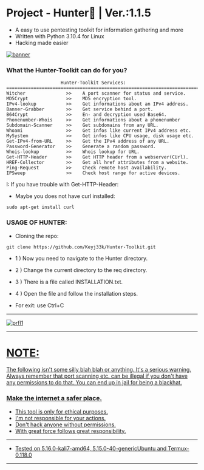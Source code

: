 # Project - Hunter:snake: | Ver.:1.1.5

- A easy to use pentesting toolkit for information gathering and more
- Written with Python 3.10.4 for Linux 
- Hacking made easier

<a href="https://github.com/Keyj33k/Hunter/archive/refs/heads/main.zip"><img src="https://github.com/Keyj33k/profiles/blob/main/profile/HunteR(2).png?raw=true" alt="banner"/></a>

### What the Hunter-Toolkit can do for you?
```
                    Hunter-Toolkit Services:
=======================================================================
Witcher               >>    A port scanner for status and service.
MD5Crypt              >>    MD5 encryption tool.
IPv4-lookup           >>    Get informations about an IPv4 address.
Banner-Grabber        >>    Get service behind a port.
B64Crypt              >>    En- and decryption used Base64.
Phonenumber-Whois     >>    Get informations about a phonenumber
Subdomain-Scanner     >>    Get subdomains from any URL.
Whoami                >>    Get infos like current IPv4 address etc.
MySystem              >>    Get infos like CPU usage, disk usage etc.
Get-IPv4-from-URL     >>    Get the IPv4 address of any URL.
Password-Generator    >>    Generate a random password.
Whois-lookup          >>    Whois lookup for URL.
Get-HTTP-Header       >>    Get HTTP header from a webserver(CUrl).
HREF-Collector        >>    Get all href attributes from a website.
Ping-Request          >>    Check remote host availability.
IPSweep               >>    Check host range for active devices.
```
I: If you have trouble with Get-HTTP-Header: 
- Maybe you does not have curl installed:
```
sudo apt-get install curl
```

### USAGE OF HUNTER:

- Cloning the repo:
```
git clone https://github.com/Keyj33k/Hunter-Toolkit.git
```
- 1 )  Now you need to navigate to the Hunter directory.
- 2 )  Change the current directory to the req directory.
- 3 )  There is a file called INSTALLATION.txt.
- 4 )  Open the file and follow the installation steps.

- For exit: use Ctrl+C

---

<div id="profile">
  <a href="https://www.python.org/">
    <img src="https://github.com/Keyj33k/profiles/blob/main/profile/pypy.jpeg?raw=true" alt="prfl1"/>
    
---

# NOTE:
The following isn't some silly blah blah or anything. It's a serious warning.
Always remember that port scanning etc. can be illegal if you don't have any
permissions to do that. You can end up in jail for being a blackhat.
    
### Make the internet a safer place.
    
    
- This tool is only for ethical purposes. 
- I'm not responsible for your actions. 
- Don't hack anyone without permissions.
- With great force follows great responsibility.

---
  
- Tested on 5.16.0-kali7-amd64, 5.15.0-40-genericUbuntu and Termux-0.118.0
  
---

